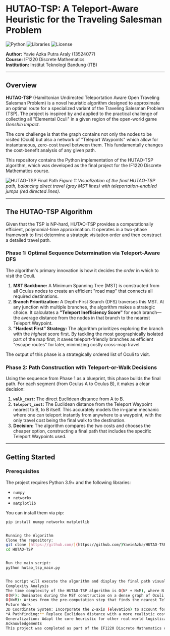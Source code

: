 # HUTAO-TSP: A Teleport-Aware Heuristic for the Traveling Salesman Problem

![Python](https://img.shields.io/badge/Python-3.9%2B-blue.svg)
![Libraries](https://img.shields.io/badge/Libraries-NumPy_|_NetworkX_|_Matplotlib-orange.svg)
![License](https://img.shields.io/badge/License-MIT-green.svg)

**Author:** Yavie Azka Putra Araly (13524077)  
**Course:** IF1220 Discrete Mathematics  
**Institution:** Institut Teknologi Bandung (ITB)

---

## Overview

**HUTAO-TSP** (Hamiltonian Undirected Teleportation Aware Open Traveling Salesman Problem) is a novel heuristic algorithm designed to approximate an optimal route for a specialized variant of the Traveling Salesman Problem (TSP). The project is inspired by and applied to the practical challenge of collecting all "Elemental Oculi" in a given region of the open-world game *Genshin Impact*.

The core challenge is that the graph contains not only the nodes to be visited (Oculi) but also a network of "Teleport Waypoints" which allow for instantaneous, zero-cost travel between them. This fundamentally changes the cost-benefit analysis of any given path.

This repository contains the Python implementation of the HUTAO-TSP algorithm, which was developed as the final project for the IF1220 Discrete Mathematics course.

![HUTAO-TSP Final Path](https://i.imgur.com/your-image-url.png)
*Figure 1: Visualization of the final HUTAO-TSP path, balancing direct travel (gray MST lines) with teleportation-enabled jumps (red directed lines).*

---

## The HUTAO-TSP Algorithm

Given that the TSP is NP-hard, HUTAO-TSP provides a computationally efficient, polynomial-time approximation. It operates in a two-phase framework to first determine a strategic visitation order and then construct a detailed travel path.

### Phase 1: Optimal Sequence Determination via Teleport-Aware DFS

The algorithm's primary innovation is how it decides the *order* in which to visit the Oculi.

1.  **MST Backbone:** A Minimum Spanning Tree (MST) is constructed from all Oculus nodes to create an efficient "road map" that connects all required destinations.
2.  **Branch Prioritization:** A Depth-First Search (DFS) traverses this MST. At any junction with multiple branches, the algorithm makes a strategic choice. It calculates a **"Teleport Inefficiency Score"** for each branch—the average distance from the nodes in that branch to the nearest Teleport Waypoint.
3.  **"Hardest First" Strategy:** The algorithm prioritizes exploring the branch with the *highest* score first. By tackling the most geographically isolated part of the map first, it saves teleport-friendly branches as efficient "escape routes" for later, minimizing costly cross-map travel.

The output of this phase is a strategically ordered list of Oculi to visit.

### Phase 2: Path Construction with Teleport-or-Walk Decisions

Using the sequence from Phase 1 as a blueprint, this phase builds the final path. For each segment (from Oculus A to Oculus B), it makes a clear decision:

1.  **`walk_cost`:** The direct Euclidean distance from A to B.
2.  **`teleport_cost`:** The Euclidean distance from the Teleport Waypoint nearest to B, to B itself. This accurately models the in-game mechanic where one can teleport instantly from anywhere to a waypoint, with the only travel cost being the final walk to the destination.
3.  **Decision:** The algorithm compares the two costs and chooses the cheaper option, constructing a final path that includes the specific Teleport Waypoints used.

---

## Getting Started

### Prerequisites

The project requires Python 3.9+ and the following libraries:
- `numpy`
- `networkx`
- `matplotlib`

You can install them via pip:
```bash
pip install numpy networkx matplotlib


Running the Algorithm
Clone the repository:
git clone [https://github.com/](https://github.com/)YavieAzka/HUTAO-TSP.git
cd HUTAO-TSP


Run the main script:
python hutao_tsp_main.py


The script will execute the algorithm and display the final path visualization using Matplotlib, along with a detailed step-by-step log of its decisions in the console.
Complexity Analysis
The time complexity of the HUTAO-TSP algorithm is O(N² + N×M), where N is the number of Oculi and M is the number of Teleport Waypoints. This polynomial-time complexity makes it a highly efficient and scalable solution compared to the exponential time required for exact TSP solvers.
O(N²): Dominates during the MST construction on a dense graph of Oculi.
O(N×M): Arises from the pre-computation step that finds the nearest Teleport Waypoint for each Oculus.
Future Work
3D Coordinate System: Incorporate the Z-axis (elevation) to account for verticality in the game world.
*A Pathfinding:** Replace Euclidean distance with a more realistic cost function based on A* pathfinding that considers terrain and obstacles.
Generalization: Adapt the core heuristic for other real-world logistical problems with fast-travel networks (e.g., public transit systems).
Acknowledgements
This project was completed as part of the IF1220 Discrete Mathematics course at the Institut Teknologi Bandung. 
